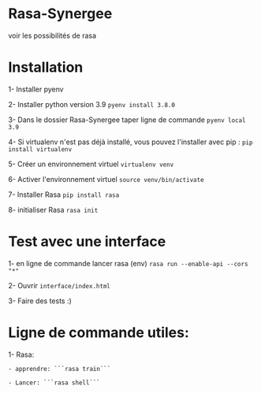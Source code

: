 # Rasa-Synergee
voir les possibilités de rasa

# Installation
1- Installer pyenv

2- Installer python version 3.9 ```pyenv install 3.8.0```

3- Dans le dossier Rasa-Synergee taper ligne de commande ```pyenv local 3.9```

4- Si virtualenv n'est pas déjà installé, vous pouvez l'installer avec pip : ```pip install virtualenv```

5- Créer un environnement virtuel ```virtualenv venv```

6- Activer l'environnement virtuel ```source venv/bin/activate```

7- Installer Rasa ```pip install rasa```

8- initialiser Rasa ```rasa init```

# Test avec une interface
1- en ligne de commande lancer rasa (env) ```rasa run --enable-api --cors "*"```

2- Ouvrir ```interface/index.html```

3- Faire des tests :)

# Ligne de commande utiles:
1- Rasa:

    - apprendre: ```rasa train```

    - Lancer: ```rasa shell```

